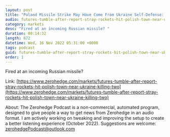 ```yaml
---
layout: post
title: "Poland Missile Strike May Have Come From Ukraine Self-Defense: US Officials"
audio: futures-tumble-after-report-stray-rockets-hit-polish-town-near-ukraine-killing-two-4
category: markets
desc: "Fired at an incoming Russian missile? "
duration: 00:14:32
length: 872
datetime: Wed, 16 Nov 2022 05:31:00 +0000
tags: podcast
guid: futures-tumble-after-report-stray-rockets-hit-polish-town-near-ukraine-killing-two-0
order: 1
---
```

Fired at an incoming Russian missile? 

Link: [https://www.zerohedge.com/markets/futures-tumble-after-report-stray-rockets-hit-polish-town-near-ukraine-killing-two](https://www.zerohedge.com/markets/futures-tumble-after-report-stray-rockets-hit-polish-town-near-ukraine-killing-two)

About: The Zerohedge Podcast is a non-commercial, automated program, designed to give people a way to get news from Zerohedge in an audio format.  I am actively working on tweaking and improving the setup to create a better listening experience (October 2022).  Suggestions are welcome: [zerohedgePodcast@outlook.com](mailto:zerohedgePodcast@outlook.com)